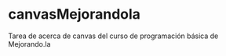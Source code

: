 canvasMejorandola
=======================

Tarea de acerca de canvas del curso de programación básica de Mejorando.la
